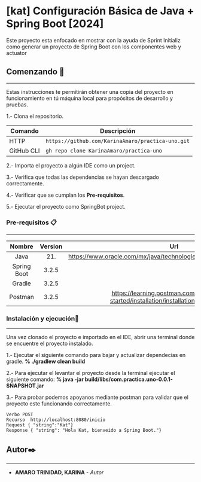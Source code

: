 # [kat] Configuración Básica de Java + Spring Boot [2024]


Este proyecto esta enfocado en mostrar con la ayuda de Sprint Initializ como generar un proyecto de Spring Boot con los componentes web y actuator


## Comenzando 🚀
---

Estas instrucciones te permitirán obtener una copia del proyecto en funcionamiento en tú máquina local para propósitos de desarrollo y pruebas.

1.- Clona el repositorio.

| Comando | Descripción |
| --- | --- |
| HTTP | `https://github.com/KarinaAmaro/practica-uno.git` |
| GitHub CLI | `gh repo clone KarinaAmaro/practica-uno` |


2.- Importa el proyecto a algún IDE como un project.

3.- Verifica que todas las dependencias se hayan descargado correctamente.

4.- Verificar que se cumplan los **Pre-requisitos**.

5.- Ejecutar el proyecto como SpringBot project.

### Pre-requisitos 📋

---

| Nombre | Version |Url |
|   :---:   |   :---:   |   :---:   |
|   Java    |   21.   | https://www.oracle.com/mx/java/technologies/downloads/#graalvmjava21 |
|   Spring Boot   |  3.2.5    |  |
|   Gradle   |  3.2.5    |  |
|   Postman   |  3.2.5    | https://learning.postman.com/docs/getting-started/installation/installation-and-updates/ |

### Instalación y ejecución🔧

---
Una vez clonado el proyecto e importado en el IDE, abrir una terminal donde se encuentre el proyecto instalado.

1.- Ejecutar el siguiente comando para bajar y actualizar dependecias en gradle.
**% ./gradlew clean build**

2.- Para ejecutar el levantar el proyecto desde la terminal ejecutar el siguiente comando:
**% java -jar build/libs/com.practica.uno-0.0.1-SNAPSHOT.jar**

3.- Para probar podemos apoyanos mediante postman para validar que el proyecto este funcionando correctamente.


    Verbo POST
    Recurso  http://localhost:8080/inicio
    Request { "string":"Kat"}
    Response { "string": "Hola Kat, bienveido a Spring Boot."}


## Autor✒️

---

* **AMARO TRINIDAD, KARINA** - *Autor* 
 
 